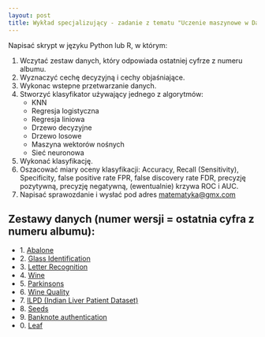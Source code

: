 ```yaml
---
layout: post
title: Wykład specjalizujący - zadanie z tematu "Uczenie maszynowe w Data Science"
---
```


Napisać skrypt w języku Python lub R, w którym:
1. Wczytać zestaw danych, który odpowiada ostatniej cyfrze z numeru albumu.
2. Wyznaczyć cechę decyzyjną i cechy objaśniające.
3. Wykonac wstepne przetwarzanie danych.
4. Stworzyć klasyfikator używający jednego z algorytmów: 
    - KNN
    - Regresja logistyczna
    - Regresja liniowa
    - Drzewo decyzyjne
    - Drzewo losowe
    - Maszyna wektorów nośnych
    - Sieć neuronowa
5. Wykonać klasyfikację.
6. Oszacować miary oceny klasyfikacji: Accuracy, Recall (Sensitivity), Specificity, false positive rate FPR, false discovery rate FDR, precyzję pozytywną, precyzję negatywną, (ewentualnie) krzywa ROC i AUC.
7. Napisać sprawozdanie i wysłać pod adres matematyka@gmx.com

##  Zestawy danych (numer wersji = ostatnia cyfra z numeru albumu): 


- 1\. [Abalone](http://archive.ics.uci.edu/ml/datasets/Abalone)  
- 2\. [Glass Identification](http://archive.ics.uci.edu/ml/datasets/Glass+Identification)
- 3\. [Letter Recognition](http://archive.ics.uci.edu/ml/datasets/Letter+Recognition)
- 4\. [Wine](http://archive.ics.uci.edu/ml/datasets/Wine)
- 5\. [Parkinsons](http://archive.ics.uci.edu/ml/datasets/Parkinsons)
- 6\. [Wine Quality](http://archive.ics.uci.edu/ml/datasets/Wine+Quality)
- 7\. [ILPD (Indian Liver Patient Dataset)](http://archive.ics.uci.edu/ml/datasets/ILPD+%28Indian+Liver+Patient+Dataset%29)
- 8\. [Seeds](http://archive.ics.uci.edu/ml/datasets/seeds)
- 9\. [Banknote authentication](http://archive.ics.uci.edu/ml/datasets/banknote+authentication)
- 0\. [Leaf](http://archive.ics.uci.edu/ml/datasets/Leaf)

